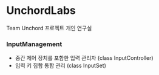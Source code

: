 # UnchordLabs
Team Unchord 프로젝트 개인 연구실

### InputManagement
- 중간 제어 장치를 포함한 입력 관리자 (class InputController)
- 입력 키 집합 통합 관리 (class InputSet)
